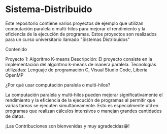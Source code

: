 # Sistema-Distribuido
Este repositorio contiene varios proyectos de ejemplo que utilizan computación paralela o multi-hilos para mejorar el rendimiento y la eficiencia de la ejecución de programas.
Estos proyectos son realizados para un curso universitario llamado "Sistemas Distribuidos"

Contenido

Proyecto 1: Algoritmo K-means
Descripción: El proyecto consiste en la implementación del algoritmo k-means de manera paralela.
Tecnologías utilizadas: Lenguaje de programación C, Visual Studio Code, Liberia OpenMP 

¿Por qué usar computación paralela o multi-hilos?

La computación paralela y multi-hilos pueden mejorar significativamente el rendimiento y la eficiencia de la ejecución de programas al permitir que varias tareas se ejecuten simultáneamente. Esto es especialmente útil en programas que realizan cálculos intensivos o manejan grandes cantidades de datos.

¡Las Contribuciones son bienvenidas y muy agradecidas😁!

